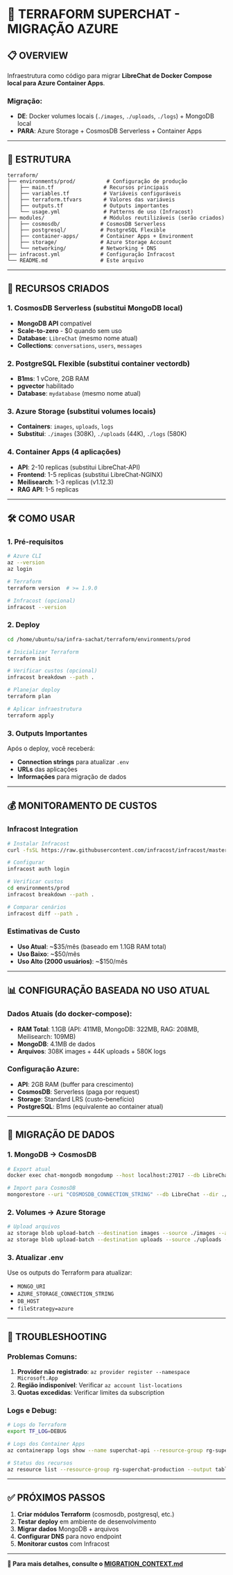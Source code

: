 # 🚀 TERRAFORM SUPERCHAT - MIGRAÇÃO AZURE

## 📋 OVERVIEW

Infraestrutura como código para migrar **LibreChat de Docker Compose local para Azure Container Apps**.

### **Migração:**
- **DE**: Docker volumes locais (`./images`, `./uploads`, `./logs`) + MongoDB local
- **PARA**: Azure Storage + CosmosDB Serverless + Container Apps

---

## 📁 ESTRUTURA

```
terraform/
├── environments/prod/          # Configuração de produção
│   ├── main.tf                # Recursos principais
│   ├── variables.tf           # Variáveis configuráveis
│   ├── terraform.tfvars       # Valores das variáveis
│   ├── outputs.tf             # Outputs importantes
│   └── usage.yml              # Patterns de uso (Infracost)
├── modules/                   # Módulos reutilizáveis (serão criados)
│   ├── cosmosdb/             # CosmosDB Serverless
│   ├── postgresql/           # PostgreSQL Flexible
│   ├── container-apps/       # Container Apps + Environment
│   ├── storage/              # Azure Storage Account
│   └── networking/           # Networking + DNS
├── infracost.yml             # Configuração Infracost
└── README.md                 # Este arquivo
```

---

## 🎯 RECURSOS CRIADOS

### **1. CosmosDB Serverless** (substitui MongoDB local)
- **MongoDB API** compatível
- **Scale-to-zero** - $0 quando sem uso
- **Database**: `LibreChat` (mesmo nome atual)
- **Collections**: `conversations`, `users`, `messages`

### **2. PostgreSQL Flexible** (substitui container vectordb)
- **B1ms**: 1 vCore, 2GB RAM
- **pgvector** habilitado
- **Database**: `mydatabase` (mesmo nome atual)

### **3. Azure Storage** (substitui volumes locais)
- **Containers**: `images`, `uploads`, `logs`
- **Substitui**: `./images` (308K), `./uploads` (44K), `./logs` (580K)

### **4. Container Apps** (4 aplicações)
- **API**: 2-10 replicas (substitui LibreChat-API)
- **Frontend**: 1-5 replicas (substitui LibreChat-NGINX)
- **Meilisearch**: 1-3 replicas (v1.12.3)
- **RAG API**: 1-5 replicas

---

## 🛠️ COMO USAR

### **1. Pré-requisitos**
```bash
# Azure CLI
az --version
az login

# Terraform
terraform version  # >= 1.9.0

# Infracost (opcional)
infracost --version
```

### **2. Deploy**
```bash
cd /home/ubuntu/sa/infra-sachat/terraform/environments/prod

# Inicializar Terraform
terraform init

# Verificar custos (opcional)
infracost breakdown --path .

# Planejar deploy
terraform plan

# Aplicar infraestrutura
terraform apply
```

### **3. Outputs Importantes**
Após o deploy, você receberá:
- **Connection strings** para atualizar `.env`
- **URLs** das aplicações
- **Informações** para migração de dados

---

## 💰 MONITORAMENTO DE CUSTOS

### **Infracost Integration**
```bash
# Instalar Infracost
curl -fsSL https://raw.githubusercontent.com/infracost/infracost/master/scripts/install.sh | sh

# Configurar
infracost auth login

# Verificar custos
cd environments/prod
infracost breakdown --path .

# Comparar cenários
infracost diff --path .
```

### **Estimativas de Custo**
- **Uso Atual**: ~$35/mês (baseado em 1.1GB RAM total)
- **Uso Baixo**: ~$50/mês
- **Uso Alto (2000 usuários)**: ~$150/mês

---

## 📊 CONFIGURAÇÃO BASEADA NO USO ATUAL

### **Dados Atuais** (do docker-compose):
- **RAM Total**: 1.1GB (API: 411MB, MongoDB: 322MB, RAG: 208MB, Meilisearch: 109MB)
- **MongoDB**: 4.1MB de dados
- **Arquivos**: 308K images + 44K uploads + 580K logs

### **Configuração Azure**:
- **API**: 2GB RAM (buffer para crescimento)
- **CosmosDB**: Serverless (paga por request)
- **Storage**: Standard LRS (custo-benefício)
- **PostgreSQL**: B1ms (equivalente ao container atual)

---

## 🔄 MIGRAÇÃO DE DADOS

### **1. MongoDB → CosmosDB**
```bash
# Export atual
docker exec chat-mongodb mongodump --host localhost:27017 --db LibreChat --out /tmp/backup

# Import para CosmosDB
mongorestore --uri "COSMOSDB_CONNECTION_STRING" --db LibreChat --dir ./backup/LibreChat
```

### **2. Volumes → Azure Storage**
```bash
# Upload arquivos
az storage blob upload-batch --destination images --source ./images --account-name superchatfiles
az storage blob upload-batch --destination uploads --source ./uploads --account-name superchatfiles
```

### **3. Atualizar .env**
Use os outputs do Terraform para atualizar:
- `MONGO_URI`
- `AZURE_STORAGE_CONNECTION_STRING`
- `DB_HOST`
- `fileStrategy=azure`

---

## 🚨 TROUBLESHOOTING

### **Problemas Comuns**:
1. **Provider não registrado**: `az provider register --namespace Microsoft.App`
2. **Região indisponível**: Verificar `az account list-locations`
3. **Quotas excedidas**: Verificar limites da subscription

### **Logs e Debug**:
```bash
# Logs do Terraform
export TF_LOG=DEBUG

# Logs dos Container Apps
az containerapp logs show --name superchat-api --resource-group rg-superchat-production

# Status dos recursos
az resource list --resource-group rg-superchat-production --output table
```

---

## ✅ PRÓXIMOS PASSOS

1. **Criar módulos Terraform** (cosmosdb, postgresql, etc.)
2. **Testar deploy** em ambiente de desenvolvimento
3. **Migrar dados** MongoDB + arquivos
4. **Configurar DNS** para novo endpoint
5. **Monitorar custos** com Infracost

---

**📖 Para mais detalhes, consulte o [MIGRATION_CONTEXT.md](../MIGRATION_CONTEXT.md)**

